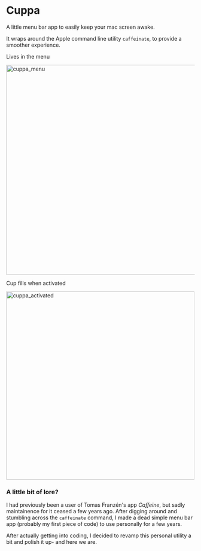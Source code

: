 # Cuppa
A little menu bar app to easily keep your mac screen awake. 

It wraps around the Apple command line utility `caffeinate`, to provide a smoother
experience. 

Lives in the menu

<img width="561" alt="cuppa_menu" src="https://github.com/pigeonseverywhere/cuppa/assets/67492876/e1e88773-b66b-49ac-b426-d4f7ef970c1b">


Cup fills when activated

<img width="503" alt="cuppa_activated" src="https://github.com/pigeonseverywhere/cuppa/assets/67492876/82af8a1b-23f0-4964-86fe-1bfd454925ac">


### A little bit of lore? 
I had previously been a user of Tomas Franzén's app *Caffeine*, but sadly maintainence for
it ceased a few years ago. After digging around and stumbling across the `caffeinate`
command, I made a dead simple menu bar app (probably my first piece of code) to use personally for a few years. 

After actually getting into coding, I decided to revamp this personal utility a bit and polish it up- and here we are. 





